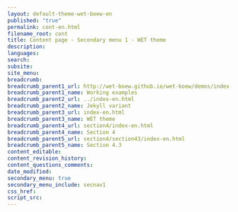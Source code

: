 ```yaml
---
layout: default-theme-wet-boew-en
published: "true"
permalink: cont-en.html
filename_root: cont
title: Content page - Secondary menu 1 - WET theme
description:
languages:
search:
subsite:
site_menu:
breadcrumb:
breadcrumb_parent1_url: http://wet-boew.github.io/wet-boew/demos/index-eng.html
breadcrumb_parent1_name: Working examples
breadcrumb_parent2_url: ../index-en.html
breadcrumb_parent2_name: Jekyll variant
breadcrumb_parent3_url: index-en.html
breadcrumb_parent3_name: WET theme
breadcrumb_parent4_url: section4/index-en.html
breadcrumb_parent4_name: Section 4
breadcrumb_parent5_url: section4/section43/index-en.html
breadcrumb_parent5_name: Section 4.3
content_editable:
content_revision_history:
content_questions_comments:
date_modified:
secondary_menu: true
secondary_menu_include: secnav1
css_href:
script_src:
---
```


